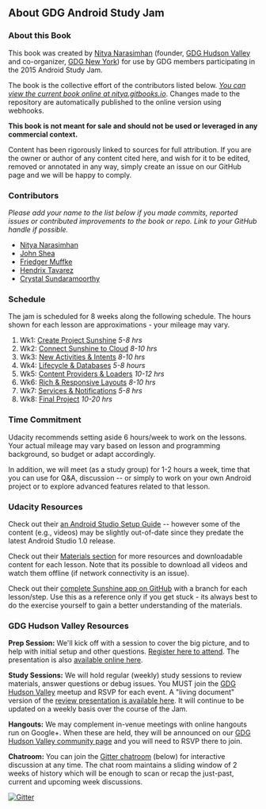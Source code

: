 
## About GDG Android Study Jam

### **About this Book**
This book was created by [Nitya Narasimhan](http://www.google.com/+NityaNarasimhan) (founder, [GDG Hudson Valley](http://www.meetup.com/gdg-hudson-valley/) and co-organizer, [GDG New York](http://www.meetup.com/NYC-GDG/)) for use by GDG members participating in the 2015 Android Study Jam.

The book is the collective effort of the contributors listed below. [*You can view the current book online at nitya.gitbooks.io*](http://nitya.gitbooks.io/gdg-android-study-jam-guide/). Changes made to the repository are automatically published to the online version using webhooks.

**This book is not meant for sale and should not be used or leveraged in any commercial context.**

Content has been rigorously linked to sources for full attribution. If you are the owner or author of any content cited here, and wish for it to be edited, removed or annotated in any way, simply create an issue on our GitHub page and we will be happy to comply.

### **Contributors**

*Please add your name to the list below if you made commits, reported issues or contributed improvements to the book or repo. Link to your GitHub handle if possible.*

* [Nitya Narasimhan](https://github.com/nitya)
* [John Shea](https://github.com/johnshea)
* [Friedger Muffke](https://github.com/friedger)
* [Hendrix Tavarez](https://github.com/lockerfish)
* [Crystal Sundaramoorthy](https://github.com/crystalsundara)



### **Schedule**

The jam is scheduled for 8 weeks along the following schedule. The hours shown for each lesson are approximations - your mileage may vary.

1. Wk1: [Create Project Sunshine](https://www.udacity.com/course/viewer#!/c-ud853/l-1395568821) *5-8 hrs*
2. Wk2: [Connect Sunshine to Cloud](https://www.udacity.com/course/viewer#!/c-ud853/l-1469948762) *8-10 hrs*
3. Wk3: [New Activities & Intents](https://www.udacity.com/course/viewer#!/c-ud853/l-1474559101) *8-10 hrs*
4. Wk4: [Lifecycle & Databases](https://www.udacity.com/course/viewer#!/c-ud853/l-1639338560) *5-8 hours*
5. Wk5: [Content Providers & Loaders](https://www.udacity.com/course/viewer#!/c-ud853/l-1576308909) *10-12 hrs*
6. Wk6: [Rich & Responsive Layouts](https://www.udacity.com/course/viewer#!/c-ud853/l-1623168625) *8-10 hrs*
7. Wk7: [Services & Notifications](https://www.udacity.com/course/viewer#!/c-ud853/l-1614738811) *5-8 hrs*
8. Wk8: [Final Project](https://www.udacity.com/course/viewer#!/c-ud853/l-1938208734) *10-20 hrs*

### **Time Commitment**

Udacity recommends setting aside 6 hours/week to work on the lessons. Your actual mileage may vary based on lesson and programming background, so budget or adapt accordingly.

In addition, we will meet (as a study group) for 1-2 hours a week, time that you can use for Q&A, discussion -- or simply to work on your own Android project or to explore advanced features related to that lesson.


### Udacity Resources

Check out their [an Android Studio Setup Guide](https://storage.googleapis.com/supplemental_media/udacityu/1395568821/AndroidStudioSetupGuide.pdf) -- however some of the content (e.g., videos) may be slightly out-of-date since they predate the latest Android Studio 1.0 release.

Check out their [Materials section](https://www.udacity.com/wiki/ud853) for more resources and downloadable content for each lesson. Note that its possible to download all videos and watch them offline (if network connectivity is an issue).

Check out their [complete Sunshine app on GitHub](https://github.com/udacity/Sunshine) with a branch for each lesson/step. Use this as a reference only if you get stuck - its always best to do the exercise yourself to gain a better understanding of the materials.

### GDG Hudson Valley Resources

**Prep Session:** We'll kick off with a session to cover the big picture, and to help with initial setup and other questions. [Register here to attend](http://www.meetup.com/gdg-hudson-valley/events/219282068/). The presentation is also [available online here](http://bit.ly/androidjamprep).

**Study Sessions:** We will hold regular (weekly) study sessions to review materials, answer questions or debug issues. You MUST join the [GDG Hudson Valley](http://www.meetup.com/gdg-hudson-valley/) meetup and RSVP for each event. A "living document" version of the [review presentation is available here](http://bit.ly/gdghv-session1). It will continue to be updated on a weekly basis over the course of the Jam.

**Hangouts:** We may complement in-venue meetings with online hangouts run on Google+. When these are held, they will be announced on our [GDG Hudson Valley community page](https://plus.google.com/u/0/b/116637480947982055865/communities/102846463613728256642) and you will need to RSVP there to join.

**Chatroom:** You can join the [Gitter chatroom](https://gitter.im/gdg-hudson-valley/android-guide) (below) for interactive discussion at any time. The chat room maintains a sliding window of 2 weeks of history which will be enough to scan or recap the just-past, current and upcoming week discussions.

[![Gitter](https://badges.gitter.im/Join%20Chat.svg)](https://gitter.im/gdg-hudson-valley/android-guide?utm_source=badge&utm_medium=badge&utm_campaign=pr-badge&utm_content=badge)
